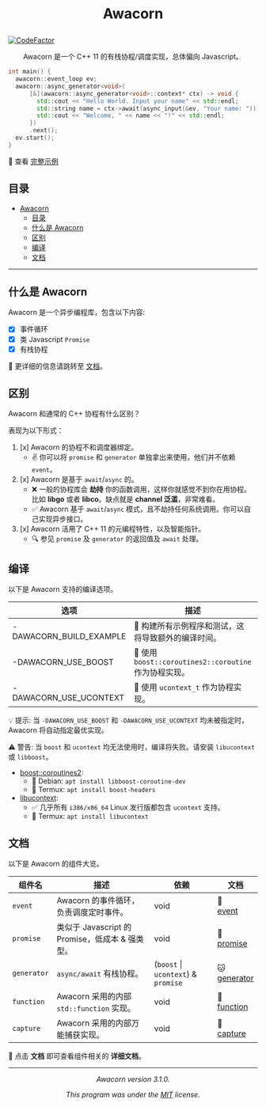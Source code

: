 # <p align="center">Awacorn</p>

[![CodeFactor](https://www.codefactor.io/repository/github/furryr/awacorn/badge)](https://www.codefactor.io/repository/github/furryr/awacorn)

<p align="center">Awacorn 是一个 C++ 11 的有栈协程/调度实现，总体偏向 Javascript。</p>

```cpp
int main() {
  awacorn::event_loop ev;
  awacorn::async_generator<void>(
      [&](awacorn::async_generator<void>::context* ctx) -> void {
        std::cout << "Hello World. Input your name" << std::endl;
        std::string name = ctx->await(async_input(&ev, "Your name: "));
        std::cout << "Welcome, " << name << "!" << std::endl;
      })
      .next();
  ev.start();
}
```

:eyes: 查看 [完整示例](./example/hello-world.cpp)

## 目录

- [Awacorn](#awacorn)
  - [目录](#目录)
  - [什么是 Awacorn](#什么是-awacorn)
  - [区别](#区别)
  - [编译](#编译)
  - [文档](#文档)

---

## 什么是 Awacorn

Awacorn 是一个异步编程库，包含以下内容:

- [x] 事件循环
- [x] 类 Javascript `Promise`
- [x] 有栈协程

:memo: 更详细的信息请跳转至 [文档](#文档)。

## 区别

Awacorn 和通常的 C++ 协程有什么区别？

表现为以下形式：

1. [x] Awacorn 的协程不和调度器绑定。
   - :v: 你可以将 `promise` 和 `generator` 单独拿出来使用，他们并不依赖 `event`。
2. [x] Awacorn 是基于 `await`/`async` 的。
   - :x: 一般的协程库会 **劫持** 你的函数调用，这样你就感觉不到你在用协程。比如 **libgo** 或者 **libco**。缺点就是 **channel 泛滥**，非常难看。
   - :white_check_mark: Awacorn 基于 `await`/`async` 模式，且不劫持任何系统调用。你可以自己实现异步接口。
3. [x] Awacorn 活用了 C++ 11 的元编程特性，以及智能指针。
   - :mag: 参见 `promise` 及 `generator` 的返回值及 `await` 处理。

## 编译

以下是 Awacorn 支持的编译选项。

| 选项                    | 描述                                                               | 要求                       |
| ----------------------- | ------------------------------------------------------------------ | -------------------------- |
| -DAWACORN_BUILD_EXAMPLE | :green_heart: 构建所有示例程序和测试，这将导致额外的编译时间。     | N/A                        |
| -DAWACORN_USE_BOOST     | :construction: 使用 `boost::coroutines2::coroutine` 作为协程实现。 | `boost_coroutine`          |
| -DAWACORN_USE_UCONTEXT  | :construction: 使用 `ucontext_t` 作为协程实现。                    | `ucontext.h` (libucontext) |

:bulb: 提示: 当 `-DAWACORN_USE_BOOST` 和 `-DAWACORN_USE_UCONTEXT` 均未被指定时，Awacorn 将自动指定最优实现。

:warning: 警告: 当 `boost` 和 `ucontext` 均无法使用时，编译将失败。请安装 `libucontext` 或 `libboost`。

- [boost::coroutines2](https://github.com/boostorg/coroutine2):
  - :penguin: Debian: `apt install libboost-coroutine-dev`
  - :iphone: Termux: `apt install boost-headers`
- [libucontext](https://github.com/kaniini/libucontext):
  - :white_check_mark: 几乎所有 `i386/x86_64` Linux 发行版都包含 `ucontext` 支持。
  - :iphone: Termux: `apt install libucontext`

## 文档

以下是 Awacorn 的组件大览。

| 组件名      | 描述                                            | 依赖                                | 文档                                    |
| ----------- | ----------------------------------------------- | ----------------------------------- | --------------------------------------- |
| `event`     | Awacorn 的事件循环，负责调度定时事件。          | void                                | :tiger: <br>[event](doc/event.md)       |
| `promise`   | 类似于 Javascript 的 Promise，低成本 & 强类型。 | void                                | :wolf: <br>[promise](doc/promise.md)    |
| `generator` | `async/await` 有栈协程。                        | (`boost` \| `ucontext`) & `promise` | :cat: <br>[generator](doc/generator.md) |
| `function`  | Awacorn 采用的内部 `std::function` 实现。       | void                                | :bear: <br>[function](doc/function.md)  |
| `capture`   | Awacorn 采用的内部万能捕获实现。                | void                                | :ox: <br>[capture](doc/capture.md)      |

:beginner: 点击 **文档** 即可查看组件相关的 **详细文档**。

---

_<p align="center"> Awacorn version 3.1.0. </p>_
_<p align="center"> This program was under the [MIT](./LICENSE) license. </p>_

